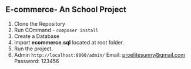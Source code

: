 ## E-commerce- An School Project

1. Clone the Repository
2. Run COmmand - 
```composer install```
3. Create a Database
4. Import **ecommerce.sql** located at root folder.
5. Run the project.
6. Admin ```http://localhost:8000/admin/```
Email: proelitesunny@gmail.com
Password: 123456
